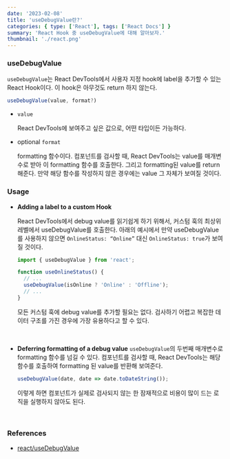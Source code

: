 ```yaml
---
date: '2023-02-08'
title: 'useDebugValue란?'
categories: { type: ['React'], tags: ['React Docs'] }
summary: 'React Hook 중 useDebugValue에 대해 알아보자.'
thumbnail: './react.png'
---
```


### useDebugValue

`useDebugValue`는 React DevTools에서 사용자 지정 hook에 label을 추가할 수 있는 React Hook이다. 이 hook은 아무것도 return 하지 않는다.

```jsx
useDebugValue(value, format?)
```

- `value`

  React DevTools에 보여주고 싶은 값으로, 어떤 타입이든 가능하다.

- optional `format`

  formatting 함수이다. 컴포넌트를 검사할 때, React DevTools는 value를 매개변수로 받아 이 formatting 함수를 호출한다. 그리고 formatting된 value를 return 해준다. 만약 해당 함수를 작성하지 않은 경우에는 value 그 자체가 보여질 것이다.

### Usage

- **Adding a label to a custom Hook**

  React DevTools에서 debug value를 읽기쉽게 하기 위해서, 커스텀 훅의 최상위 레벨에서 useDebugValue를 호출한다. 아래의 예시에서 만약 useDebugValue를 사용하지 않으면 `OnlineStatus: “Online”` 대신 `OnlineStatus: true`가 보여질 것이다.

  ```jsx
  import { useDebugValue } from 'react';

  function useOnlineStatus() {
    // ...
    useDebugValue(isOnline ? 'Online' : 'Offline');
    // ...
  }
  ```

  모든 커스텀 훅에 debug value를 추가할 필요는 없다. 검사하기 어렵고 복잡한 데이터 구조를 가진 경우에 가장 유용하다고 할 수 있다.

<br>

- **Deferring formatting of a debug value**
  `useDebugValue`의 두번째 매개변수로 formatting 함수를 넘길 수 있다. 컴포넌트를 검사할 때, React DevTools는 해당 함수를 호출하여 formatting 된 value를 반환해 보여준다.

  ```jsx
  useDebugValue(date, date => date.toDateString());
  ```

  이렇게 하면 컴포넌트가 실제로 검사되지 않는 한 잠재적으로 비용이 많이 드는 로직을 실행하지 않아도 된다.

<br>

### References

- [react/useDebugValue](https://react.dev/reference/react/useDebugValue)

<br>
